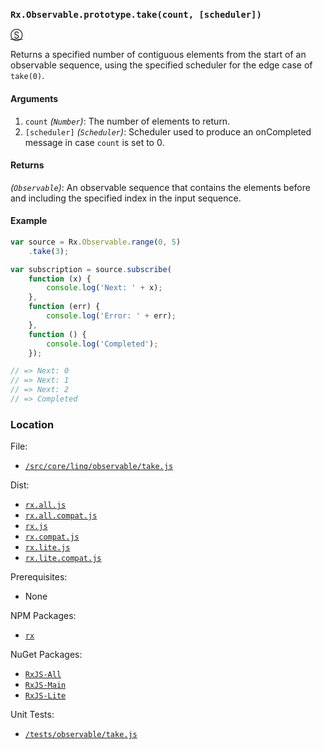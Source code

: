### `Rx.Observable.prototype.take(count, [scheduler])`
[&#x24C8;](https://github.com/Reactive-Extensions/RxJS/blob/master/src/core/perf/operators/take.js "View in source")

Returns a specified number of contiguous elements from the start of an observable sequence, using the specified scheduler for the edge case of `take(0)`.

#### Arguments
1. `count` *(`Number`)*: The number of elements to return.
2. `[scheduler]` *(`Scheduler`)*: Scheduler used to produce an onCompleted message in case `count` is set to 0.

#### Returns
*(`Observable`)*: An observable sequence that contains the elements before and including the specified index in the input sequence.

#### Example
```js
var source = Rx.Observable.range(0, 5)
    .take(3);

var subscription = source.subscribe(
    function (x) {
        console.log('Next: ' + x);
    },
    function (err) {
        console.log('Error: ' + err);
    },
    function () {
        console.log('Completed');
    });

// => Next: 0
// => Next: 1
// => Next: 2
// => Completed
```

### Location

File:
- [`/src/core/linq/observable/take.js`](https://github.com/Reactive-Extensions/RxJS/blob/master/src/core/linq/observable/take.js)

Dist:
- [`rx.all.js`](https://github.com/Reactive-Extensions/RxJS/blob/master/dist/rx.all.js)
- [`rx.all.compat.js`](https://github.com/Reactive-Extensions/RxJS/blob/master/dist/rx.all.compat.js)
- [`rx.js`](https://github.com/Reactive-Extensions/RxJS/blob/master/dist/rx.js)
- [`rx.compat.js`](https://github.com/Reactive-Extensions/RxJS/blob/master/dist/rx.compat.js)
- [`rx.lite.js`](https://github.com/Reactive-Extensions/RxJS/blob/master/dist/rx.lite.js)
- [`rx.lite.compat.js`](https://github.com/Reactive-Extensions/RxJS/blob/master/dist/rx.lite.compat.js)

Prerequisites:
- None

NPM Packages:
- [`rx`](https://www.npmjs.org/package/rx)

NuGet Packages:
- [`RxJS-All`](http://www.nuget.org/packages/RxJS-All/)
- [`RxJS-Main`](http://www.nuget.org/packages/RxJS-Main/)
- [`RxJS-Lite`](http://www.nuget.org/packages/RxJS-Lite/)

Unit Tests:
- [`/tests/observable/take.js`](https://github.com/Reactive-Extensions/RxJS/blob/master/tests/observable/take.js)
